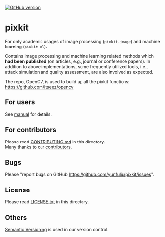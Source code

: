 [![GitHub version](https://badge.fury.io/gh/yunfuliu%2Fpixkit.png)](http://badge.fury.io/gh/yunfuliu%2Fpixkit)

pixkit
======
For only academic usages of image processing (`pixkit-image`) and machine learning (`pixkit-ml`).

Contains image processing and machine learning related methods which <b>had been published</b> (on articles, e.g., journal or conference papers). 
In addition to above implementations, some frequently utilized tools, i.e., attack simulation and quality assessment, are also involved as expected.

The repo, OpenCV, is used to build up all the pixkit functions: <https://github.com/Itseez/opencv>

For users
---------
See [manual](https://github.com/yunfuliu/pixkit/blob/master/MANUAL.md) for details.

For contributors
----------------
Please read [CONTRIBUTING.md](https://github.com/yunfuliu/pixkit/blob/master/CONTRIBUTING.md) in this directory.  
Many thanks to our [contributors](https://github.com/yunfuliu/pixkit/graphs/contributors).

Bugs
----
Please "report bugs on GitHub <https://github.com/yunfuliu/pixkit/issues>".

License
-------
Please read [LICENSE.txt](https://github.com/yunfuliu/pixkit/blob/master/LICENSE.txt) in this directory.

Others
------
[Semantic Versioning](http://semver.org/) is used in our version control.
